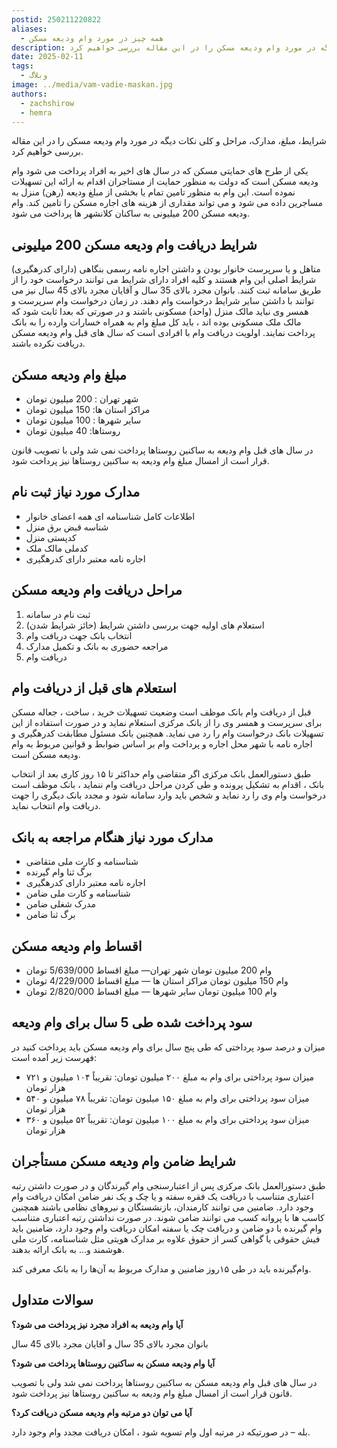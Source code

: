 ```yaml
---
postid: 250211220822
aliases:
  - همه چیز در مورد وام ودیعه مسکن
description: شرایط، مبلغ، مدارک، مراحل و کلی نکات دیگه در مورد وام ودیعه مسکن را در این مقاله بررسی خواهیم کرد.
date: 2025-02-11
tags:
  - وبلاگ
image: ../media/vam-vadie-maskan.jpg
authors:
  - zachshirow
  - hemra
---
```



شرایط، مبلغ، مدارک، مراحل و کلی نکات دیگه در مورد وام ودیعه مسکن را در این مقاله بررسی خواهیم کرد.


یکی از طرح های حمایتی مسکن که در سال های اخیر به افراد پرداخت می شود وام ودیعه مسکن است که دولت به منظور حمایت از مستاجران اقدام به ارائه این تسهیلات نموده است. این وام به منظور تامین تمام یا بخشی از مبلغ ودیعه (رهن) منزل به مساجرین داده می شود و می تواند مقداری از هزینه های اجاره مسکن را تامین کند. وام ودیعه مسکن 200 میلیونی به ساکنان کلانشهر ها پرداخت می شود.
 
## شرایط دریافت وام ودیعه مسکن 200 میلیونی

متاهل و یا سرپرست خانوار بودن و داشتن اجاره نامه رسمی بنگاهی (دارای کدرهگیری) شرایط اصلی این وام هستند و کلیه افراد دارای شرایط می توانند درخواست خود را از طریق سامانه ثبت کنند.
بانوان مجرد بالای 35 سال و آقایان مجرد بالای 45 سال نیز می توانند با داشتن سایر شرایط درخواست وام دهند. در زمان درخواست وام سرپرست و همسر وی نباید مالک منزل (واحد) مسکونی باشند و در صورتی که بعدا ثابت شود که مالک ملک مسکونی بوده اند ، باید کل مبلغ وام به همراه خسارات وارده را به بانک پرداخت نمایند. اولویت دریافت وام با افرادی است که سال های قبل وام ودیعه مسکن دریافت نکرده باشند.
 
 
## مبلغ وام ودیعه مسکن

- شهر تهران : 200 میلیون تومان
- مراکز استان ها: 150 میلیون تومان
- سایر شهرها : 100 میلیون تومان
- روستاها: 40 میلیون تومان

در سال های قبل وام ودیعه به ساکنین روستاها پرداخت نمی شد ولی با تصویب قانون قرار است از امسال مبلغ وام ودیعه به ساکنین روستاها نیز پرداخت شود. 
## مدارک مورد نیاز ثبت نام 

- اطلاعات کامل شناسنامه ای همه اعضای خانوار
- شناسه قبض برق منزل
- کدپستی منزل
- کدملی مالک ملک 
- اجاره نامه معتبر دارای کدرهگیری
 
## مراحل دریافت وام ودیعه مسکن

1. ثبت نام در سامانه
2. استعلام های اولیه جهت بررسی داشتن شرایط (حائز شرایط شدن)
3. انتخاب بانک جهت دریافت وام
4. مراجعه حضوری به بانک و تکمیل مدارک 
5. دریافت وام

 
 
## استعلام های قبل از دریافت وام

قبل از دریافت وام بانک موظف است وضعیت تسهیلات خرید ، ساخت ، جعاله مسکن برای سرپرست و همسر وی را از بانک مرکزی استعلام نماید و در صورت استفاده از این تسهیلات بانک درخواست وام را رد می نماید. همچنین بانک مسئول مطابقت کدرهگیری و اجاره نامه با شهر محل اجاره و پرداخت وام بر اساس ضوابط و قوانین مربوط به وام ودیعه مسکن است.

طبق دستورالعمل بانک مرکزی اگر متقاضی وام حداکثر تا ۱۵ روز کاری بعد از انتخاب بانک ، اقدام به تشکیل پرونده و طی کردن مراحل دریافت وام ننماید ، بانک موظف است درخواست وام وی را رد نماید و شخص باید وارد سامانه شود و مجدد بانک دیگری را جهت دریافت وام انتخاب نماید.
 
 
## مدارک مورد نیاز هنگام مراجعه به بانک

- شناسنامه و کارت ملی متقاضی
- برگ ثنا وام گیرنده
- اجاره نامه معتبر دارای کدرهگیری
- شناسنامه و کارت ملی ضامن
- مدرک شغلی ضامن
- برگ ثنا ضامن
 
## اقساط وام ودیعه مسکن

- وام 200 میلیون تومان شهر تهران— مبلغ اقساط 5/639/000 تومان
- وام 150 میلیون تومان مراکز استان ها — مبلغ اقساط 4/229/000 تومان
- وام 100 میلیون تومان سایر شهرها — مبلغ اقساط 2/820/000 تومان
 
## سود پرداخت شده طی 5 سال برای وام ودیعه

میزان و درصد سود پرداختی که طی پنج سال برای وام ودیعه مسکن باید پرداخت کنید در فهرست زیر آمده است:

- میزان سود پرداختی برای وام به مبلغ ۲۰۰ میلیون تومان: تقریباً ۱۰۴ میلیون و ۷۲۱ هزار تومان
- میزان سود پرداختی برای وام به مبلغ ۱۵۰ میلیون تومان: تقریباً ۷۸ میلیون و ۵۴۰ هزار تومان
- میزان سود پرداختی برای وام به مبلغ ۱۰۰ میلیون تومان: تقریباً ۵۲ میلیون و ۳۶۰ هزار تومان
 
## شرایط ضامن وام ودیعه مسکن مستأجران

طبق دستورالعمل بانک مرکزی پس از اعتبارسنجی وام گیرندگان و در صورت داشتن رتبه اعتباری متناسب با دریافت یک فقره سفته و یا چک و یک نفر ضامن امکان دریافت وام وجود دارد. ضامنین می توانند کارمندان، بازنشستگان و نیروهای نظامی باشند همچنین کاسب ها با پروانه کسب می توانند ضامن شوند. در صورت نداشتن رتبه اعتباری متناسب وام گیرنده با دو ضامن و دریافت چک یا سفته امکان دریافت وام وجود دارد، ضامنین باید فیش حقوقی یا گواهی کسر از حقوق علاوه بر مدارک هویتی مثل شناسنامه، کارت ملی هوشمند و… به بانک ارائه بدهند.

وام‌گیرنده باید در طی ۱۵روز ضامنین و مدارک مربوط به آن‌ها را به بانک معرفی کند.

## سوالات متداول

**آیا وام ودیعه به افراد مجرد نیز پرداخت می شود؟**

بانوان مجرد بالای 35 سال و آقایان مجرد بالای 45 سال

**آیا وام ودیعه مسکن به ساکنین روستاها پرداخت می شود؟**

در سال های قبل وام ودیعه مسکن به ساکنین روستاها پرداخت نمی شد ولی با تصویب قانون قرار است از امسال مبلغ وام ودیعه به ساکنین روستاها نیز پرداخت شود.

**آیا می توان دو مرتبه وام ودیعه مسکن دریافت کرد؟**

بله – در صورتیکه در مرتبه اول وام تسویه شود ، امکان دریافت مجدد وام وجود دارد.